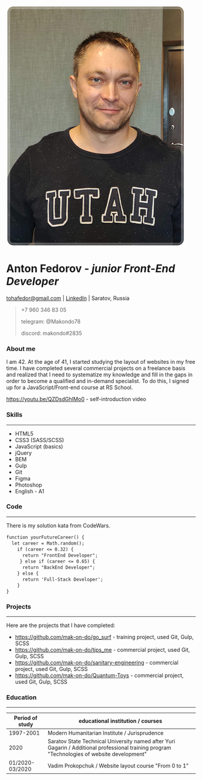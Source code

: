 ![my foto](my_foto_small.png)
# Anton Fedorov - ***junior Front-End Developer*** 
tohafedor@gmail.com | [LinkedIn](https://www.linkedin.com/in/antonfedorovsrt) | Saratov, Russia

>+7 960 346 83 05
>
>telegram: @Makondo78
>
>discord: makondo#2835

### About me
I am 42. At the age of 41, I started studying the layout of websites in my free time. I have completed several commercial projects on a freelance basis and realized that I need to systematize my knowledge and fill in the gaps in order to become a qualified and in-demand specialist. To do this, I signed up for a JavaScript/Front-end course at RS School.

https://youtu.be/QZDsdGhlMo0 - self-introduction video
### Skills
---
* HTML5
* CSS3 (SASS/SCSS)
* JavaScript (basics)
* jQuery
* BEM
* Gulp
* Git
* Figma
* Photoshop
* English - A1
### Code
---
There is my solution kata from CodeWars.
```
function yourFutureCareer() {
  let career = Math.random();
    if (career <= 0.32) {
      return "FrontEnd Developer";
     } else if (career <= 0.65) {
      return "BackEnd Developer";
    } else {
      return 'Full-Stack Developer';
    }
}
```
### Projects
---
Here are the projects that I have completed:
* https://github.com/mak-on-do/go_surf - training project, used Git, Gulp, SCSS
* https://github.com/mak-on-do/tips_me - commercial project, used Git, Gulp, SCSS
* https://github.com/mak-on-do/sanitary-engineering - commercial project, used Git, Gulp, SCSS
* https://github.com/mak-on-do/Quantum-Toys - commercial project, used Git, Gulp, SCSS
### Education
---
| Period of study | educational institution / courses |
| --------------- | --------------------------------- |
| 1997-2001 | Modern Humanitarian Institute / Jurisprudence |
| 2020 | Saratov State Technical University named after Yuri Gagarin / Additional professional training program "Technologies of website development" |
| 01/2020-03/2020 | Vadim Prokopchuk / Website layout course "From 0 to 1" |